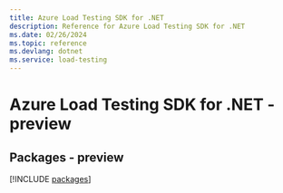 ```yaml
---
title: Azure Load Testing SDK for .NET
description: Reference for Azure Load Testing SDK for .NET
ms.date: 02/26/2024
ms.topic: reference
ms.devlang: dotnet
ms.service: load-testing
---
```

# Azure Load Testing SDK for .NET - preview
## Packages - preview
[!INCLUDE [packages](load-testing-index.md)]